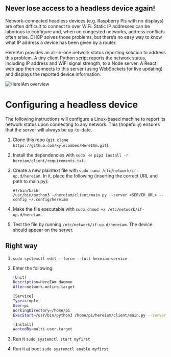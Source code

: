 ## Never lose access to a headless device again!

Network-connected headless devices (e.g. Raspberry Pis with no displays) are often difficult to connect to over WiFi.
Static IP addresses can be laborious to configure and, when on congested networks, address conflicts often arise.
DHCP solves those problems, but there’s no easy way to know what IP address a device has been given by a router.

HereIAm provides an all-in-one network status reporting solution to address this problem. A tiny client Python script
reports the network status, including IP address and WiFi signal strength, to a Node server. A React web app then
connects to this server (using WebSockets for live updating) and displays the reported device information.

![HereIAm overview](http://cdn.kylecombes.com/projects/hereiam/main-overview.png)

# Configuring a headless device

The following instructions will configure a Linux-based machine to report its network status
upon connecting to any network. This (hopefully) ensures that the server will always be up-to-date.

1) Clone this repo (`git clone https://github.com/kylecombes/HereIAm.git`).

2) Install the dependencies with `sudo -H pip3 install -r hereiam/client/requirements.txt`.

3) Create a new plaintext file with `sudo nano /etc/network/if-up.d/hereiam`. In it, place the following (inserting the correct URL and path to main.py):

   ```
   #!/bin/bash
   /usr/bin/python3 ~/hereiam/client/main.py --server <SERVER_URL> --config ~/.config/hereiam
   ```

4) Make the file executable with `sudo chmod +x /etc/network/if-up.d/hereiam`.

5) Test the file by running `/etc/network/if-up.d/hereiam`. The device should appear on the server.

## Right way

1) `sudo systemctl edit --force --full hereiam.service`

2) Enter the following:
    ```bash
    [Unit]
    Description=HereIAm daemon
    After=network-online.target
    
    [Service]
    Type=simple
    User=pi
    WorkingDirectory=/home/pi
    ExecStart=/usr/bin/python3 /home/pi/hereiam/client/main.py --server=https://hereiam-devices.herokuapp.com
    
    [Install]
    WantedBy=multi-user.target
    ```
   
4) Run it `sudo systemctl start myfirst`
   
3) Run it at boot `sudo systemctl enable myfirst`